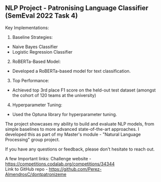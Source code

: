 ## NLP Project - Patronising Language Classifier (SemEval 2022 Task 4)

Key Implementations:

1. Baseline Strategies:
 - Naive Bayes Classifier
 - Logistic Regression Classifier

2. RoBERTa-Based Model:
- Developed a RoBERTa-based model for text classification.

3. Top Performance:
- Achieved top 3rd place F1 score on the held-out test dataset (amongst the cohort of 120 teams at the university)

4. Hyperparameter Tuning:
- Used the Optuna library for hyperparameter tuning.

The project showcases my ability to build and evaluate NLP models, from simple baselines to more advanced state-of-the-art approaches. 
I developed this as part of my Master's module - "Natural Language Processing" group project.

If you have any questions or feedback, please don't hesitate to reach out.

A few Important links:
Challenge website - https://competitions.codalab.org/competitions/34344 \
Link to GitHub repo - https://github.com/Perez-AlmendrosC/dontpatronizeme
